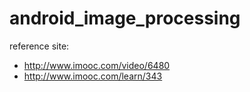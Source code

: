 # android_image_processing
reference site: 
- http://www.imooc.com/video/6480
- http://www.imooc.com/learn/343
